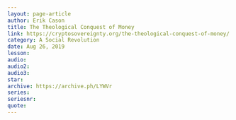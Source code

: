 ```yaml
---
layout: page-article
author: Erik Cason
title: The Theological Conquest of Money
link: https://cryptosovereignty.org/the-theological-conquest-of-money/
category: A Social Revolution
date: Aug 26, 2019
lesson: 
audio: 
audio2: 
audio3: 
star: 
archive: https://archive.ph/LYWVr
series: 
seriesnr: 
quote: 
---
```

